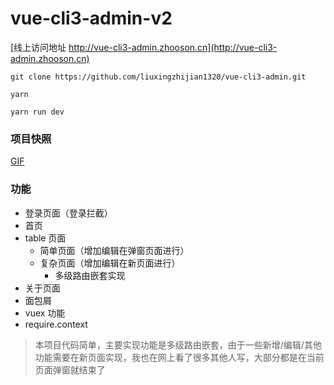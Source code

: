 # vue-cli3-admin-v2

[线上访问地址 http://vue-cli3-admin.zhooson.cn](http://vue-cli3-admin.zhooson.cn)

```
git clone https://github.com/liuxingzhijian1320/vue-cli3-admin.git

yarn

yarn run dev

```

### 项目快照

[GIF](https://ae01.alicdn.com/kf/H7beca7c2928f45ae86fc66ffd386533bD.gif)

### 功能

- 登录页面（登录拦截）
- 首页
- table 页面
  - 简单页面（增加编辑在弹窗页面进行）
  - 复杂页面（增加编辑在新页面进行）
    - 多级路由嵌套实现
- 关于页面
- 面包屑
- vuex 功能
- require.context

> 本项目代码简单，主要实现功能是多级路由嵌套，由于一些新增/编辑/其他功能需要在新页面实现，我也在网上看了很多其他人写，大部分都是在当前页面弹窗就结束了
